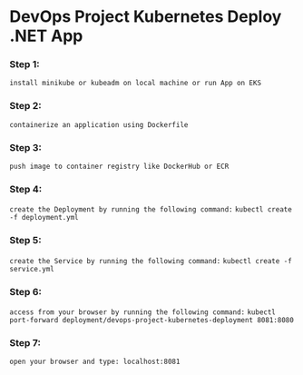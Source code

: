 # DevOps Project Kubernetes Deploy .NET App

### Step 1:

`install minikube or kubeadm on local machine or run App on EKS` 

### Step 2:

`containerize an application using Dockerfile`

### Step 3:

`push image to container registry like DockerHub or ECR`

### Step 4:

`create the Deployment by running the following command:`
`kubectl create -f deployment.yml`

### Step 5:

`create the Service by running the following command:`
`kubectl create -f service.yml`

### Step 6:

`access from your browser by running the following command:`
`kubectl port-forward deployment/devops-project-kubernetes-deployment 8081:8080`

### Step 7: 

`open your browser and type: localhost:8081`